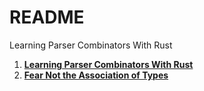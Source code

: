 # README

Learning Parser Combinators With Rust

1. [**Learning Parser Combinators With Rust**](https://bodil.lol/parser-combinators/)
1. [**Fear Not the Association of Types**](https://gavinleroy.com/writings/i-heart-assoc-types.html)
